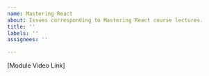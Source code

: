 ```yaml
---
name: Mastering React
about: Issues corresponding to Mastering React course lectures.
title: ''
labels: ''
assignees: ''

---
```


[Module Video Link]
